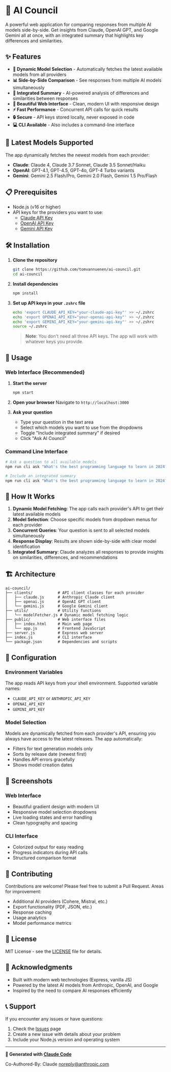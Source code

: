 # 🤖 AI Council

A powerful web application for comparing responses from multiple AI models side-by-side. Get insights from Claude, OpenAI GPT, and Google Gemini all at once, with an integrated summary that highlights key differences and similarities.

## ✨ Features

- **🔄 Dynamic Model Selection** - Automatically fetches the latest available models from all providers
- **📊 Side-by-Side Comparison** - See responses from multiple AI models simultaneously
- **🧠 Integrated Summary** - AI-powered analysis of differences and similarities between responses
- **🎨 Beautiful Web Interface** - Clean, modern UI with responsive design
- **⚡ Fast Performance** - Concurrent API calls for quick results
- **🔒 Secure** - API keys stored locally, never exposed in code
- **💻 CLI Available** - Also includes a command-line interface

## 🚀 Latest Models Supported

The app dynamically fetches the newest models from each provider:

- **Claude**: Claude 4, Claude 3.7 Sonnet, Claude 3.5 Sonnet/Haiku
- **OpenAI**: GPT-4.1, GPT-4.5, GPT-4o, GPT-4 Turbo variants
- **Gemini**: Gemini 2.5 Flash/Pro, Gemini 2.0 Flash, Gemini 1.5 Pro/Flash

## 📋 Prerequisites

- Node.js (v16 or higher)
- API keys for the providers you want to use:
  - [Claude API Key](https://console.anthropic.com/)
  - [OpenAI API Key](https://platform.openai.com/api-keys)
  - [Gemini API Key](https://makersuite.google.com/app/apikey)

## 🛠️ Installation

1. **Clone the repository**
   ```bash
   git clone https://github.com/tomvannuenen/ai-council.git
   cd ai-council
   ```

2. **Install dependencies**
   ```bash
   npm install
   ```

3. **Set up API keys in your `.zshrc` file**
   ```bash
   echo 'export CLAUDE_API_KEY="your-claude-api-key"' >> ~/.zshrc
   echo 'export OPENAI_API_KEY="your-openai-api-key"' >> ~/.zshrc
   echo 'export GEMINI_API_KEY="your-gemini-api-key"' >> ~/.zshrc
   source ~/.zshrc
   ```

   > **Note**: You don't need all three API keys. The app will work with whatever keys you provide.

## 🎯 Usage

### Web Interface (Recommended)

1. **Start the server**
   ```bash
   npm start
   ```

2. **Open your browser**
   Navigate to `http://localhost:3000`

3. **Ask your question**
   - Type your question in the text area
   - Select which models you want to use from the dropdowns
   - Toggle "Include integrated summary" if desired
   - Click "Ask AI Council"

### Command Line Interface

```bash
# Ask a question to all available models
npm run cli ask "What's the best programming language to learn in 2024?"

# Include an integrated summary
npm run cli ask "What's the best programming language to learn in 2024?" --summary
```

## 📖 How It Works

1. **Dynamic Model Fetching**: The app calls each provider's API to get their latest available models
2. **Model Selection**: Choose specific models from dropdown menus for each provider
3. **Concurrent Queries**: Your question is sent to all selected models simultaneously
4. **Response Display**: Results are shown side-by-side with clear model identification
5. **Integrated Summary**: Claude analyzes all responses to provide insights on similarities, differences, and recommendations

## 🏗️ Architecture

```
ai-council/
├── clients/           # API client classes for each provider
│   ├── claude.js      # Anthropic Claude client
│   ├── openai.js      # OpenAI GPT client
│   └── gemini.js      # Google Gemini client
├── utils/             # Utility functions
│   └── modelFetcher.js # Dynamic model fetching logic
├── public/            # Web interface files
│   ├── index.html     # Main web page
│   └── app.js         # Frontend JavaScript
├── server.js          # Express web server
├── index.js           # CLI interface
└── package.json       # Dependencies and scripts
```

## 🔧 Configuration

### Environment Variables

The app reads API keys from your shell environment. Supported variable names:

- `CLAUDE_API_KEY` or `ANTHROPIC_API_KEY`
- `OPENAI_API_KEY`
- `GEMINI_API_KEY`

### Model Selection

Models are dynamically fetched from each provider's API, ensuring you always have access to the latest releases. The app automatically:

- Filters for text generation models only
- Sorts by release date (newest first)
- Handles API errors gracefully
- Shows model creation dates

## 🎨 Screenshots

### Web Interface
- Beautiful gradient design with modern UI
- Responsive model selection dropdowns
- Live loading states and error handling
- Clean typography and spacing

### CLI Interface
- Colorized output for easy reading
- Progress indicators during API calls
- Structured comparison format

## 🤝 Contributing

Contributions are welcome! Please feel free to submit a Pull Request. Areas for improvement:

- Additional AI providers (Cohere, Mistral, etc.)
- Export functionality (PDF, JSON, etc.)
- Response caching
- Usage analytics
- Model performance metrics

## 📄 License

MIT License - see the [LICENSE](LICENSE) file for details.

## 🙏 Acknowledgments

- Built with modern web technologies (Express, vanilla JS)
- Powered by the latest AI models from Anthropic, OpenAI, and Google
- Inspired by the need to compare AI responses efficiently

## 📞 Support

If you encounter any issues or have questions:

1. Check the [Issues](https://github.com/tomvannuenen/ai-council/issues) page
2. Create a new issue with details about your problem
3. Include your Node.js version and operating system

---

**🤖 Generated with [Claude Code](https://claude.ai/code)**

Co-Authored-By: Claude <noreply@anthropic.com>
